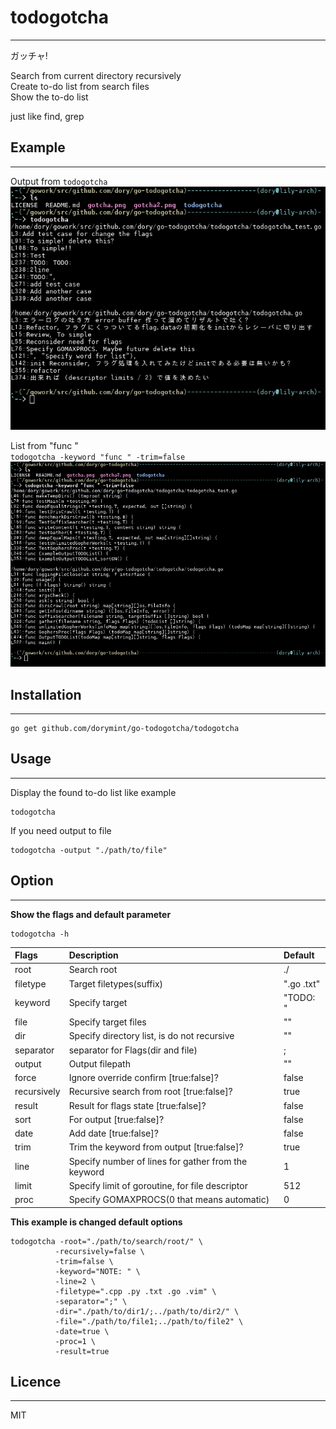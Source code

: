 # todogotcha
---
ガッチャ!  

Search from current directory recursively  
Create to-do list from search files  
Show the to-do list  

just like find, grep

## Example
---
Output from `todogotcha`  
![gotcha](./gotcha.png "gotcha")  

List from "func "  
`todogotcha -keyword "func " -trim=false`  
![gotcha2](./gotcha2.png "gotcha2")  

## Installation
---
```
go get github.com/dorymint/go-todogotcha/todogotcha
```

## Usage
---
Display the found to-do list like example
```
todogotcha
```

If you need output to file
```
todogotcha -output "./path/to/file"
```

## Option
---
**Show the flags and default parameter**
```
todogotcha -h
```

| Flags | Description | Default |
| :---- | :---------- | :------ |
| root  | Search root | ./ |
| filetype | Target filetypes(suffix) | ".go .txt" |
| keyword | Specify target | "TODO: " |
| file | Specify target files | "" |
| dir | Specify directory list, is do not recursive | "" |
| separator | separator for Flags(dir and file) | ; |
| output | Output filepath | "" |
| force | Ignore override confirm [true:false]? | false |
| recursively | Recursive search from root [true:false]? | true |
| result | Result for flags state [true:false]? | false |
| sort | For output [true:false]? | false |
| date | Add date [true:false]? | false |
| trim | Trim the keyword from output [true:false]? | true |
| line | Specify number of lines for gather from the keyword | 1 |
| limit | Specify limit of goroutine, for file descriptor | 512 |
| proc | Specify GOMAXPROCS(0 that means automatic) | 0 |

**This example is changed default options**
```
todogotcha -root="./path/to/search/root/" \
          -recursively=false \
          -trim=false \
          -keyword="NOTE: " \
          -line=2 \
          -filetype=".cpp .py .txt .go .vim" \
          -separator=";" \
          -dir="./path/to/dir1/;../path/to/dir2/" \
          -file="./path/to/file1;../path/to/file2" \
          -date=true \
          -proc=1 \
          -result=true
```

## Licence
---
MIT
